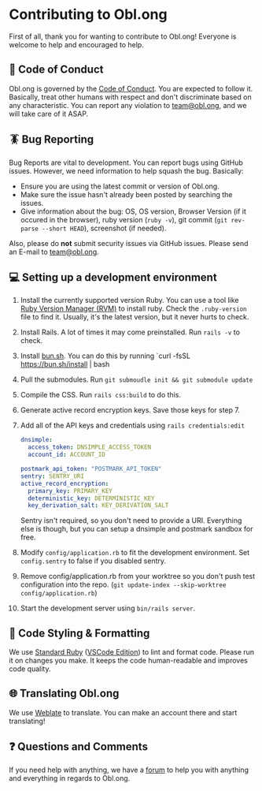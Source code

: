 # Contributing to Obl.ong

First of all, thank you for wanting to contribute to Obl.ong! Everyone is welcome to help and encouraged to help.

## 📜 Code of Conduct

Obl.ong is governed by the [Code of Conduct](https://github.com/obl-ong/code-of-conduct). You are expected to follow it. Basically, treat other humans with respect and don't discriminate based on any characteristic. You can report any violation to team@obl.ong, and we will take care of it ASAP.

## 🪳 Bug Reporting

Bug Reports are vital to development. You can report bugs using GitHub issues. However, we need information to help squash the bug. Basically:

- Ensure you are using the latest commit or version of Obl.ong.
- Make sure the issue hasn't already been posted by searching the issues.
- Give information about the bug: OS, OS version, Browser Version (if it occured in the browser), ruby version (`ruby -v`), git commit (`git rev-parse --short HEAD`), screenshot (if needed).

Also, please do **not** submit security issues via GitHub issues. Please send an E-mail to team@obl.ong.

## 💻 Setting up a development environment

1. Install the currently supported version Ruby. You can use a tool like [Ruby Version Manager (RVM)](https://rvm.io/) to install ruby. Check the `.ruby-version` file to find it. Usually, it's the latest version, but it never hurts to check.
2. Install Rails. A lot of times it may come preinstalled. Run `rails -v` to check.
3. Install [bun.sh](https://bun.sh). You can do this by running `curl -fsSL https://bun.sh/install | bash
4. Pull the submodules. Run `git submoudle init && git submodule update`
5. Compile the CSS. Run `rails css:build` to do this.
6. Generate active record encryption keys. Save those keys for step 7.
7. Add all of the API keys and credentials using `rails credentials:edit`
  
   ```yaml
   dnsimple:
     access_token: DNSIMPLE_ACCESS_TOKEN
     account_id: ACCOUNT_ID

   postmark_api_token: "POSTMARK_API_TOKEN"
   sentry: SENTRY_URI
   active_record_encryption:
     primary_key: PRIMARY_KEY
     deterministic_key: DETERMINISTIC_KEY
     key_derivation_salt: KEY_DERIVATION_SALT
     ```
     Sentry isn't required, so you don't need to provide a URI. Everything else is though, but you can setup a dnsimple and postmark sandbox for free.
8. Modify `config/application.rb` to fit the development environment. Set `config.sentry` to false if you disabled sentry.
9. Remove config/application.rb from your worktree so you don't push test configuration into the repo. (`git update-index --skip-worktree config/application.rb`)
10. Start the development server using `bin/rails server`.

## 👗 Code Styling & Formatting
We use [Standard Ruby](https://github.com/standardrb/standard) ([VSCode Edition](https://marketplace.visualstudio.com/items?itemName=testdouble.vscode-standard-ruby)) to lint and format code. Please run it on changes you make. It keeps the code human-readable and improves code quality.

## 🌐 Translating Obl.ong
We use [Weblate](https://hosted.weblate.org/projects/oblong/) to translate. You can make an account there and start translating!

## ❓ Questions and Comments
If you need help with anything, we have a [forum](https://forum.obl.ong) to help you with anything and everything in regards to Obl.ong.